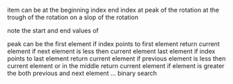 item can be
at the beginning index
end index
at peak of the rotation
at the trough of the rotation
on a slop of the rotation

note the start and end values of 

peak can be
the first element
  if index points to first element
    return current element if next element is less then current element
last element
  if index points to last element
    return current element if previous element is less then current element
or in the middle
  return current element if element is greater the both previous and next element
... binary search